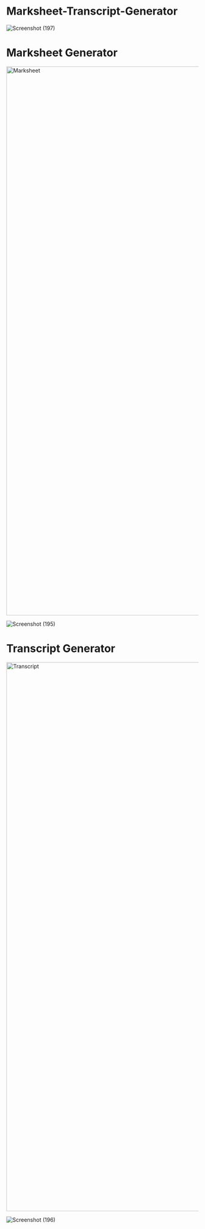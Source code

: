 # Marksheet-Transcript-Generator
![Screenshot (197)](https://user-images.githubusercontent.com/54908804/147083202-11b670bc-bdeb-4c46-84bf-3161e067be4c.png)

# Marksheet Generator
<img width="1440" alt="Marksheet" src="https://user-images.githubusercontent.com/54908804/147082070-3228ec51-9dbc-4625-b5da-c3be670fc008.png">

![Screenshot (195)](https://user-images.githubusercontent.com/54908804/147082450-3d332654-e4b0-482c-8922-9292693c0360.png)


# Transcript Generator
<img width="1440" alt="Transcript" src="https://user-images.githubusercontent.com/54908804/147082584-77fe3f7a-8548-4e74-95a0-36f6d4f285ae.png">

![Screenshot (196)](https://user-images.githubusercontent.com/54908804/147082708-b3d9f3b8-70d5-4a78-ae28-247ae9629740.png)
